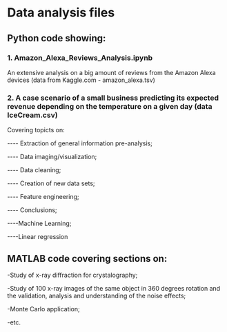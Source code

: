 # Data analysis files

## Python code showing:
###  1. Amazon_Alexa_Reviews_Analysis.ipynb
An extensive analysis on a big amount of reviews from the Amazon Alexa devices (data from Kaggle.com - amazon_alexa.tsv)
###  2. A case scenario of a small business predicting its expected revenue depending on the temperature on a given day (data IceCream.csv)

Covering topicts on:

---- Extraction of general information pre-analysis;

---- Data imaging/visualization;

---- Data cleaning;

---- Creation of new data sets;

---- Feature engineering;

---- Conclusions;

----Machine Learning;

----Linear regression

## MATLAB code covering sections on:

-Study of x-ray diffraction for crystalography;

-Study of 100 x-ray images of the same object in 360 degrees rotation and the validation, analysis and understanding of the noise effects; 

-Monte Carlo application;

-etc.
